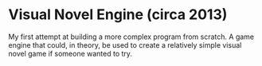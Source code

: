 # Visual Novel Engine (circa 2013)
My first attempt at building a more complex program from scratch. A game engine that could, in theory, be used to create a relatively simple visual novel game if someone wanted to try.